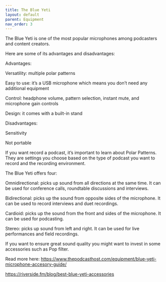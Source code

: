 ```yaml
---
title: The Blue Yeti 
layout: default
parent: Equipment
nav_order: 3
---
```


The Blue Yeti is one of the most popular microphones among podcasters and content creators.

Here are some of its advantages and disadvantages:

Advantages: 

Versatility: multiple polar patterns

Easy to use: it’s a USB microphone which means you don’t need any additional equipment

Control: headphone volume, pattern selection, instant mute, and microphone gain controls

Design: it comes with a built-in stand

Disadvantages: 

Sensitivity

Not portable



If you want record a podcast, it’s important to learn about Polar Patterns. They are settings you choose based on the type of podcast you want to record and the recording environment.

The Blue Yeti offers four:

Omnidirectional: picks up sound from all directions at the same time. It can be used for conference calls, roundtable discussions and interviews.

Bidirectional: picks up the sound from opposite sides of the microphone. It can be used to record interviews and duet recordings.

Cardioid: picks up the sound from the front and sides of the microphone. It can be used for podcasting.

Stereo: picks up sound from left and right. It can be used for live performances and field recordings.



If you want to ensure great sound quality you might want to invest in some accessories such as Pop filter. 

Read more here: https://www.thepodcasthost.com/equipment/blue-yeti-microphone-accesory-guide/ 

https://riverside.fm/blog/best-blue-yeti-accessories 


